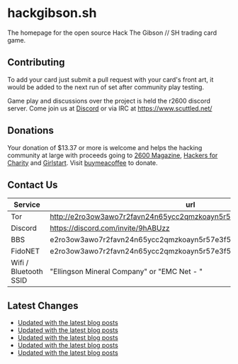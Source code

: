 # hackgibson.sh
The homepage for the open source Hack The Gibson // SH trading card game.


## Contributing

To add your card just submit a pull request with your card's front art, it would be added to the next run of set after community play testing.

Game play and discussions over the project is held the r2600 discord server. Come join us at [Discord](https://discord.com/invite/9hABUzz) or via IRC at https://www.scuttled.net/


## Donations

Your donation of $13.37 or more is welcome and helps the hacking community at large with proceeds going to [2600 Magazine](https://2600.com/), [Hackers for Charity](https://hackersforcharity.org) and [Girlstart](https://girlstart.org).  Visit [buymeacoffee](https://www.buymeacoffee.com/hackgibson.sh) to donate.


## Contact Us

Service | url
-|-
Tor | http://e2ro3ow3awo7r2favn24n65ycc2qmzkoayn5r57e3f56nvjwdcgg32ad.onion
Discord | https://discord.com/invite/9hABUzz
BBS | e2ro3ow3awo7r2favn24n65ycc2qmzkoayn5r57e3f56nvjwdcgg32ad.onion:23
FidoNET | e2ro3ow3awo7r2favn24n65ycc2qmzkoayn5r57e3f56nvjwdcgg32ad.onion:24554
Wifi / Bluetooth SSID | "Ellingson Mineral Company" or "EMC Net - <fidonet address>"

## Latest Changes
<!-- BLOG-POST-LIST:START -->
- [Updated with the latest blog posts](https://github.com/DFW2600/hackgibson.sh/commit/33e3ad43d08d604521c9e4381f509a00a0653393)
- [Updated with the latest blog posts](https://github.com/DFW2600/hackgibson.sh/commit/62f7d3bfe51ce8bbdfe8c204effb59b4271654c3)
- [Updated with the latest blog posts](https://github.com/DFW2600/hackgibson.sh/commit/e44d5ecce9d3d9af00b5123d7212c101c7c8a9f6)
- [Updated with the latest blog posts](https://github.com/DFW2600/hackgibson.sh/commit/85444ceb8d31e9d8d0061b805c09b27ad32f9fd9)
- [Updated with the latest blog posts](https://github.com/DFW2600/hackgibson.sh/commit/12ceaad163f81263cbea7dbe29e05a5ab9fa1b25)
<!-- BLOG-POST-LIST:END -->
